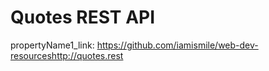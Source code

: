# Quotes REST API

propertyName1_link: https://github.com/iamismile/web-dev-resourceshttp://quotes.rest